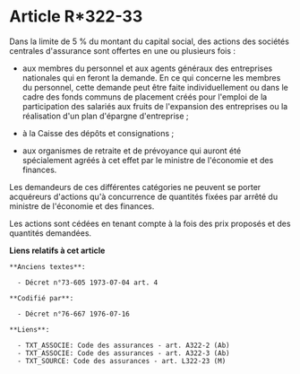 # Article R*322-33

Dans la limite de 5 % du montant du capital social, des actions des sociétés centrales d'assurance sont offertes en une ou
plusieurs fois :

- aux membres du personnel et aux agents généraux des entreprises nationales qui en feront la demande. En ce qui concerne les
membres du personnel, cette demande peut être faite individuellement ou dans le cadre des fonds communs de placement créés
pour l'emploi de la participation des salariés aux fruits de l'expansion des entreprises ou la réalisation d'un plan
d'épargne d'entreprise ;

- à la Caisse des dépôts et consignations ;

- aux organismes de retraite et de prévoyance qui auront été spécialement agréés à cet effet par le ministre de l'économie et
des finances.

Les demandeurs de ces différentes catégories ne peuvent se porter acquéreurs d'actions qu'à concurrence de quantités fixées
par arrêté du ministre de l'économie et des finances.

Les actions sont cédées en tenant compte à la fois des prix proposés et des quantités demandées.

**Liens relatifs à cet article**

	**Anciens textes**:

	  - Décret n°73-605 1973-07-04 art. 4

	**Codifié par**:

	  - Décret n°76-667 1976-07-16

	**Liens**:

	  - TXT_ASSOCIE: Code des assurances - art. A322-2 (Ab)
	  - TXT_ASSOCIE: Code des assurances - art. A322-3 (Ab)
	  - TXT_SOURCE: Code des assurances - art. L322-23 (M)
